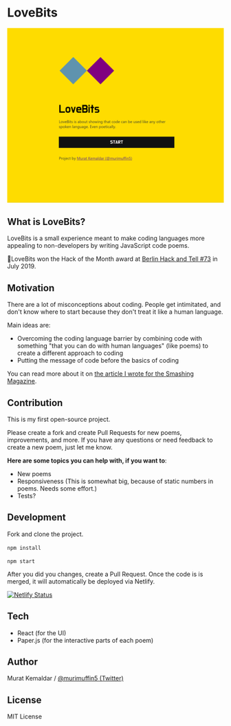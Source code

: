 # LoveBits

![LoveBits demo](docs/intro.gif)

## What is LoveBits?

LoveBits is a small experience meant to make coding languages more appealing to non-developers by writing JavaScript code poems.

🏅LoveBits won the Hack of the Month award at [Berlin Hack and Tell #73](https://berlinhackandtell.rocks/2019-07-30-no73-libre-not-libra) in July 2019.

## Motivation

There are a lot of misconceptions about coding. People get intimitated, and don't know where to start because they don't treat it like a human language.

Main ideas are:

- Overcoming the coding language barrier by combining code with something "that you can do with human languages" (like poems) to create a different approach to coding
- Putting the message of code before the basics of coding

You can read more about it on [the article I wrote for the Smashing Magazine](https://www.smashingmagazine.com/2018/07/writing-code-poems/).

## Contribution

This is my first open-source project.

Please create a fork and create Pull Requests for new poems, improvements, and more. If you have any questions or need feedback to create a new poem, just let me know.

**Here are some topics you can help with, if you want to**:

- New poems
- Responsiveness (This is somewhat big, because of static numbers in poems. Needs some effort.)
- Tests?

## Development

Fork and clone the project.

`npm install`

`npm start`

After you did you changes, create a Pull Request. Once the code is is merged, it will automatically be deployed via Netlify.

[![Netlify Status](https://api.netlify.com/api/v1/badges/2e4a2a19-2f59-4776-9669-8c9abfbeb8d7/deploy-status)](https://app.netlify.com/sites/lovebits/deploys)

## Tech

- React (for the UI)
- Paper.js (for the interactive parts of each poem)

## Author

Murat Kemaldar / [@murimuffin5 (Twitter)](https://twitter.com/murimuffin5)

## License

MIT License

